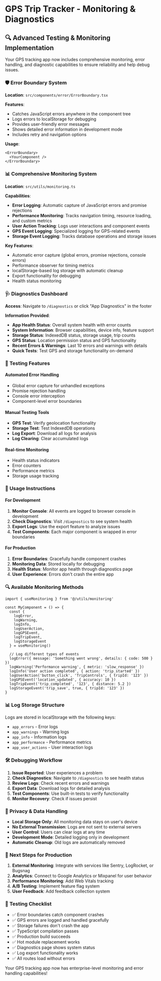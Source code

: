# GPS Trip Tracker - Monitoring & Diagnostics

## 🔍 **Advanced Testing & Monitoring Implementation**

Your GPS tracking app now includes comprehensive monitoring, error handling, and diagnostic capabilities to ensure reliability and help debug issues.

### 🛡️ **Error Boundary System**

**Location**: `src/components/error/ErrorBoundary.tsx`

**Features**:
- Catches JavaScript errors anywhere in the component tree
- Logs errors to localStorage for debugging
- Provides user-friendly error messages
- Shows detailed error information in development mode
- Includes retry and navigation options

**Usage**:
```tsx
<ErrorBoundary>
  <YourComponent />
</ErrorBoundary>
```

### 📊 **Comprehensive Monitoring System**

**Location**: `src/utils/monitoring.ts`

**Capabilities**:
- **Error Logging**: Automatic capture of JavaScript errors and promise rejections
- **Performance Monitoring**: Tracks navigation timing, resource loading, and custom metrics
- **User Action Tracking**: Logs user interactions and component events
- **GPS Event Logging**: Specialized logging for GPS-related events
- **Storage Event Logging**: Tracks database operations and storage issues

**Key Features**:
- Automatic error capture (global errors, promise rejections, console errors)
- Performance observer for timing metrics
- localStorage-based log storage with automatic cleanup
- Export functionality for debugging
- Health status monitoring

### 🩺 **Diagnostics Dashboard**

**Access**: Navigate to `/diagnostics` or click "App Diagnostics" in the footer

**Information Provided**:
- **App Health Status**: Overall system health with error counts
- **System Information**: Browser capabilities, device info, feature support
- **Storage Status**: IndexedDB status, storage usage, trip counts
- **GPS Status**: Location permission status and GPS functionality
- **Recent Errors & Warnings**: Last 10 errors and warnings with details
- **Quick Tests**: Test GPS and storage functionality on-demand

### 🔧 **Testing Features**

#### **Automated Error Handling**
- Global error capture for unhandled exceptions
- Promise rejection handling
- Console error interception
- Component-level error boundaries

#### **Manual Testing Tools**
- **GPS Test**: Verify geolocation functionality
- **Storage Test**: Test IndexedDB operations
- **Log Export**: Download all logs for analysis
- **Log Clearing**: Clear accumulated logs

#### **Real-time Monitoring**
- Health status indicators
- Error counters
- Performance metrics
- Storage usage tracking

### 📱 **Usage Instructions**

#### **For Development**
1. **Monitor Console**: All events are logged to browser console in development
2. **Check Diagnostics**: Visit `/diagnostics` to see system health
3. **Export Logs**: Use the export feature to analyze issues
4. **Test Components**: Each major component is wrapped in error boundaries

#### **For Production**
1. **Error Boundaries**: Gracefully handle component crashes
2. **Monitoring Data**: Stored locally for debugging
3. **Health Status**: Monitor app health through diagnostics page
4. **User Experience**: Errors don't crash the entire app

### 🔍 **Available Monitoring Methods**

```tsx
import { useMonitoring } from '@/utils/monitoring'

const MyComponent = () => {
  const {
    logError,
    logWarning,
    logInfo,
    logUserAction,
    logGPSEvent,
    logTripEvent,
    logStorageEvent
  } = useMonitoring()

  // Log different types of events
  logError({ message: 'Something went wrong', details: { code: 500 } })
  logWarning('Performance warning', { metric: 'slow_response' })
  logInfo('User action completed', { action: 'trip_started' })
  logUserAction('button_click', 'TripControls', { tripId: '123' })
  logGPSEvent('location_updated', { accuracy: 10 })
  logTripEvent('trip_completed', '123', { distance: 5.2 })
  logStorageEvent('trip_save', true, { tripId: '123' })
}
```

### 📊 **Log Storage Structure**

Logs are stored in localStorage with the following keys:
- `app_errors` - Error logs
- `app_warnings` - Warning logs
- `app_info` - Information logs
- `app_performance` - Performance metrics
- `app_user_actions` - User interaction logs

### 🛠️ **Debugging Workflow**

1. **Issue Reported**: User experiences a problem
2. **Check Diagnostics**: Navigate to `/diagnostics` to see health status
3. **Review Logs**: Check recent errors and warnings
4. **Export Data**: Download logs for detailed analysis
5. **Test Components**: Use built-in tests to verify functionality
6. **Monitor Recovery**: Check if issues persist

### 🔐 **Privacy & Data Handling**

- **Local Storage Only**: All monitoring data stays on user's device
- **No External Transmission**: Logs are not sent to external servers
- **User Control**: Users can clear logs at any time
- **Development Mode**: Detailed logging only in development
- **Automatic Cleanup**: Old logs are automatically removed

### 🚀 **Next Steps for Production**

1. **External Monitoring**: Integrate with services like Sentry, LogRocket, or Bugsnag
2. **Analytics**: Connect to Google Analytics or Mixpanel for user behavior
3. **Performance Monitoring**: Add Web Vitals tracking
4. **A/B Testing**: Implement feature flag system
5. **User Feedback**: Add feedback collection system

### 🧪 **Testing Checklist**

- ✅ Error boundaries catch component crashes
- ✅ GPS errors are logged and handled gracefully
- ✅ Storage failures don't crash the app
- ✅ TypeScript compilation passes
- ✅ Production build succeeds
- ✅ Hot module replacement works
- ✅ Diagnostics page shows system status
- ✅ Log export functionality works
- ✅ All routes load without errors

Your GPS tracking app now has enterprise-level monitoring and error handling capabilities!